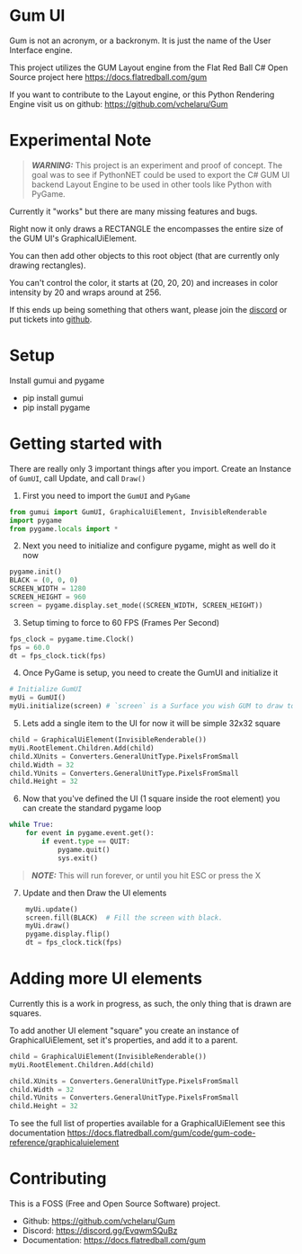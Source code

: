 # Gum UI
Gum is not an acronym, or a backronym.  It is just the name of the User Interface engine.

This project utilizes the GUM Layout engine from the Flat Red Ball C# Open Source project here https://docs.flatredball.com/gum

If you want to contribute to the Layout engine, or this Python Rendering Engine visit us on github: https://github.com/vchelaru/Gum

# Experimental Note

> **_WARNING:_** This project is an experiment and proof of concept.  The goal was to see if PythonNET could be used to export the C# GUM UI backend Layout Engine to be used in other tools like Python with PyGame.

Currently it "works" but there are many missing features and bugs.

Right now it only draws a RECTANGLE the encompasses the entire size of the GUM UI's GraphicalUiElement.

You can then add other objects to this root object (that are currently only drawing rectangles).

You can't control the color, it starts at (20, 20, 20) and increases in color intensity by 20 and wraps around at 256.

If this ends up being something that others want, please join the [discord](https://discord.gg/EvqwmSQuBz) or put tickets into [github](https://github.com/vchelaru/Gum).

# Setup

Install gumui and pygame 
- pip install gumui
- pip install pygame

# Getting started with

There are really only 3 important things after you import.  Create an Instance of `GumUI`, call Update, and call `Draw()`

1. First you need to import the `GumUI` and `PyGame`
```python
from gumui import GumUI, GraphicalUiElement, InvisibleRenderable
import pygame
from pygame.locals import *
```
2. Next you need to initialize and configure pygame, might as well do it now
```python
pygame.init()
BLACK = (0, 0, 0)
SCREEN_WIDTH = 1280
SCREEN_HEIGHT = 960
screen = pygame.display.set_mode((SCREEN_WIDTH, SCREEN_HEIGHT))
```
3. Setup timing to force to 60 FPS (Frames Per Second)
```python
fps_clock = pygame.time.Clock()
fps = 60.0
dt = fps_clock.tick(fps)
```
4. Once PyGame is setup, you need to create the GumUI and initialize it
```python
# Initialize GumUI
myUi = GumUI()
myUi.initialize(screen) # `screen` is a Surface you wish GUM to draw to https://www.pygame.org/docs/ref/surface.html
```
5. Lets add a single item to the UI for now it will be simple 32x32 square
```python
child = GraphicalUiElement(InvisibleRenderable())
myUi.RootElement.Children.Add(child)
child.XUnits = Converters.GeneralUnitType.PixelsFromSmall
child.Width = 32
child.YUnits = Converters.GeneralUnitType.PixelsFromSmall
child.Height = 32
```
6. Now that you've defined the UI (1 square inside the root element) you can create the standard pygame loop
```python
while True:
    for event in pygame.event.get():
        if event.type == QUIT:
            pygame.quit()
            sys.exit()
```
> **_NOTE:_** This will run forever, or until you hit ESC or press the X
7. Update and then Draw the UI elements
```python
    myUi.update()
    screen.fill(BLACK)  # Fill the screen with black.
    myUi.draw()
    pygame.display.flip()
    dt = fps_clock.tick(fps)
```

# Adding more UI elements

Currently this is a work in progress, as such, the only thing that is drawn are squares.

To add another UI element "square" you create an instance of GraphicalUiElement, set it's properties, and add it to a parent.
```python
child = GraphicalUiElement(InvisibleRenderable())
myUi.RootElement.Children.Add(child)

child.XUnits = Converters.GeneralUnitType.PixelsFromSmall
child.Width = 32
child.YUnits = Converters.GeneralUnitType.PixelsFromSmall
child.Height = 32
```

To see the full list of properties available for a GraphicalUiElement see this documentation
https://docs.flatredball.com/gum/code/gum-code-reference/graphicaluielement

# Contributing

This is a FOSS (Free and Open Source Software) project.

- Github: https://github.com/vchelaru/Gum
- Discord: https://discord.gg/EvqwmSQuBz
- Documentation: https://docs.flatredball.com/gum